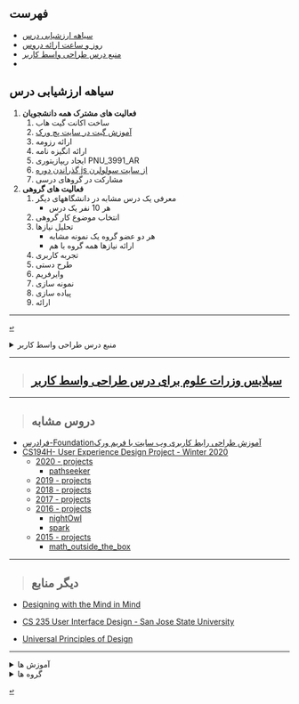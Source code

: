 <a name="TOC"></a>
## فهرست
- [سیاهه ارزشیابی درس](#Evaluation)
- [روز و ساعت ارائه دروس](#CourseRef)
- [منبع درس طراحی واسط کاربر](#CourseRef)
- [](#)

<a name="Evaluation"></a>
## سیاهه ارزشیابی درس
1. **فعالیت های مشترک همه دانشجویان**
    1. ساخت اکانت گیت هاب
    2. [آموزش گیت در سایت پچ ورک](http://jlord.us/patchwork/)
    3. ارائه رزومه
    4. ارائه انگیزه نامه
    5. ایجاد ریپازیتوری PNU_3991_AR
    6. [گذراندن دوره js از سایت سولولرن](http://Sololearn.com)
    7. مشارکت در گروهای درسی
2. **فعالیت های گروهی**
    1. معرفی یک درس مشابه در دانشگاههای دیگر
        - هر 10 نفر یک درس
    2. انتخاب موضوع کار گروهی
    3. تحلیل نیازها
        - هر دو عضو گروه یک نمونه مشابه
        - ارائه نیازها همه گروه با هم
    4. تجربه کاربری
    5. طرح دستی
    6. وایرفریم
    7. نمونه سازی
    8. پیاده سازی
    9. ارائه
       
---------------
 [<kbd>↩</kbd>](#TOC)

<a name="CourseRef"></a>
<details>
    <summary>منبع درس طراحی واسط کاربر</summary>


>## (منبع درس طراحی واسط کاربر ( 01-1322110


## UserInterfaceDesgin

- [پاورپوینت ها](https://www.cs.sjsu.edu/~mak/archive/CS235/)
    
###    (Introduction to Algorithms,3th-Thomas H.Cormen)

<a href="http://library.lol/main/8318B641B422C5E6B2D3EB7941D3630B"><img src="https://github.com/AliRazavi-edu/PNU_3991/blob/master/_Image/UserInterfaceDesgin.png"> </a>
# Table of contents
### Acknowledgments
### Foreword
### Introduction
## CHAPTER 1 Our Perception is Biased
## CHAPTER 2 Our Vision is Optimized to See Structure
## CHAPTER 3 We Seek and Use Visual Structure
## CHAPTER 4 Our Color Vision is Limited
## CHAPTER 5 Our Peripheral Vision is Poor
## CHAPTER 6 Reading is Unnatural
## CHAPTER 7 Our Attention is Limited; Our Memory is Imperfect
## CHAPTER 8 Limits on Attention Shape Our Thought and Action
## CHAPTER 9 Recognition is Easy; Recall is Hard
## CHAPTER 10 Learning from Experience and Performing Learned Actions are Easy; Novel Actions, Problem Solving,and Calculation are Hard
## CHAPTER 11 Many Factors Affect Learning
## CHAPTER 12 Human Decision Making is Rarely Rational
## CHAPTER 13 Our Hand–Eye Coordination Follows Laws
## CHAPTER 14 We Have Time Requirements
### Epilogue
### Appendix
### Bibliography
### Index

 [<kbd>↩</kbd>](#TOC)

</details>

--------------

>## [سیلابس وزرات علوم برای درس طراحی واسط کاربر](https://github.com/AliRazavi-edu/PNU_3991/blob/master/_Syllabus/_1569752509_1_UID.pdf)

------------------

>## دروس مشابه
- [فرادرس-Foundationآموزش طراحی رابط کاربری وب سایت با فریم ورک](https://faradars.org/courses/fvweb9710-designing-user-interface-of-website-with-foundation-framework)
- [CS194H- User Experience Design Project - Winter 2020](https://hci.stanford.edu/courses/cs194h/2020/wi/)
    - [2020 - projects](https://hci.stanford.edu/courses/cs194h/2020/wi/projects.html)
        - [pathseeker](https://hci.stanford.edu/courses/cs194h/2020/wi/projects/pathseeker/)
    - [2019 - projects](https://hci.stanford.edu/courses/cs194h/2016/wi/projects.html)
    - [2018 - projects](https://hci.stanford.edu/courses/cs194h/2016/wi/projects.html)
    - [2017 - projects](https://hci.stanford.edu/courses/cs194h/2016/wi/projects.html)
    - [2016 - projects](https://hci.stanford.edu/courses/cs194h/2016/wi/projects.html)
        - [nightOwl](https://hci.stanford.edu/courses/cs194h/2016/wi/projects/nightOwl/#Process)
        - [spark](https://hci.stanford.edu/courses/cs194h/2016/wi/projects/spark/)
    - [2015 - projects](https://hci.stanford.edu/courses/cs194h/2016/wi/projects.html)
        - [math_outside_the_box](https://hci.stanford.edu/courses/cs194h/2015/wi/projects/math_outside_the_box/)
-----------

> ## دیگر منابع

- [Designing with the Mind in Mind](http://index-of.co.uk/Programming-Library/Designing%20with%20the%20Mind%20in%20Mind%20Simple%20-%20Johnson%20-%20Kaufmann%20(2010).pdf)


- [CS 235 User Interface Design - San Jose State University](https://www.cs.sjsu.edu/~mak/archive/CS235/)

- [Universal Principles of Design](http://www.amazon.com/Universal-Principles-Design-Revised-Updated/dp/1592535879/ref=ntt_at_ep_dpt_1)
--------
<details>
    <summary>آموزش ها</summary>

> ## آموزش ها

- [  از مقدماتیHtml,Cssآموزش](https://toplearn.com/courses/47/%D8%A2%D9%85%D9%88%D8%B2%D8%B4-html-%D9%88-css-%D8%A7%D8%B2-%D9%85%D9%82%D8%AF%D9%85%D8%A7%D8%AA%DB%8C)
- [  Html و Cssآموزش رایگان ](https://toplearn.com/courses/2165/%D8%A2%D9%85%D9%88%D8%B2%D8%B4-%D8%B1%D8%A7%DB%8C%DA%AF%D8%A7%D9%86-html-%D9%88-css)
- [   PSD به HTML و CSSآموزش تبدیل قالب ](https://toplearn.com/courses/4364/%D8%A2%D9%85%D9%88%D8%B2%D8%B4-%D8%AA%D8%A8%D8%AF%DB%8C%D9%84-%D9%82%D8%A7%D9%84%D8%A8-psd-%D8%A8%D9%87-html-%D9%88-css)
- [  آموزش طراحی سایت (رایگان) ](https://toplearn.com/courses/4287/%D8%A2%D9%85%D9%88%D8%B2%D8%B4-%D8%B7%D8%B1%D8%A7%D8%AD%DB%8C-%D8%B3%D8%A7%DB%8C%D8%AA-(%D8%B1%D8%A7%DB%8C%DA%AF%D8%A7%D9%86))
- [  ( UI ) دوره طراحی رابط کاربری ](https://toplearn.com/courses/2135/%D8%AF%D9%88%D8%B1%D9%87-%D8%B7%D8%B1%D8%A7%D8%AD%DB%8C-%D8%B1%D8%A7%D8%A8%D8%B7-%DA%A9%D8%A7%D8%B1%D8%A8%D8%B1%DB%8C-(-ui-))
- [Udemy Adobe XD: UI & UX Design with 14 real world project 2020](https://p30download.ir/fa/entry/92843/)
- [TopLearn Adobe XD](https://toplearn.com/courses/2152/%D8%AF%D9%88%D8%B1%D9%87-%D8%AC%D8%A7%D9%85%D8%B9-adobexd)

[<kbd>↩</kbd>](#TOC)

</details>


<details>
    <summary>گروه ها</summary>

## گروه ها
1. G-U01
    1. [_UID-03_مهديه اسدپور](https://github.com/AliRazavi-edu/PNU_3991/tree/master/_BSc/UserInterfaceDesgin/03_%D9%85%D9%87%D8%AF%D9%8A%D9%87%20%D8%A7%D8%B3%D8%AF%D9%BE%D9%88%D8%B1)    
    1. [_UID-05_معصومه بابا باقري](https://github.com/AliRazavi-edu/PNU_3991/tree/master/_BSc/UserInterfaceDesgin/05_%D9%85%D8%B9%D8%B5%D9%88%D9%85%D9%87%20%D8%A8%D8%A7%D8%A8%D8%A7%20%D8%A8%D8%A7%D9%82%D8%B1%D9%8A)    
    1. [_UID-15_معصومه رضايي](https://github.com/AliRazavi-edu/PNU_3991/tree/master/_BSc/UserInterfaceDesgin/15_%D9%85%D8%B9%D8%B5%D9%88%D9%85%D9%87%20%D8%B1%D8%B6%D8%A7%D9%8A%D9%8A)    
    1. [_UID-34_صبا مصفا](https://github.com/AliRazavi-edu/PNU_3991/tree/master/_BSc/UserInterfaceDesgin/34_%D8%B5%D8%A8%D8%A7%20%D9%85%D8%B5%D9%81%D8%A7)    
    1. [_UID-35_فاطمه مظفري](https://github.com/AliRazavi-edu/PNU_3991/tree/master/_BSc/UserInterfaceDesgin/35_%D9%81%D8%A7%D8%B7%D9%85%D9%87%20%D9%85%D8%B8%D9%81%D8%B1%D9%8A)    
    1. [_UID-42_فاطمه هاشم زاده](https://github.com/AliRazavi-edu/PNU_3991/tree/master/_BSc/UserInterfaceDesgin/42_%D9%81%D8%A7%D8%B7%D9%85%D9%87%20%D9%87%D8%A7%D8%B4%D9%85%20%D8%B2%D8%A7%D8%AF%D9%87)    

2. G-U02
    6. [_UID-41_فاطمه وكيلي](https://github.com/AliRazavi-edu/PNU_3991/tree/master/_BSc/UserInterfaceDesgin/41_%D9%81%D8%A7%D8%B7%D9%85%D9%87%20%D9%88%D9%83%D9%8A%D9%84%D9%8A)
    1. [_HCI-33_حميدرضا ميرزايي](https://github.com/AliRazavi-edu/PNU_3991/tree/master/_BSc/HumanComputerInteraction/33_%D8%AD%D9%85%D9%8A%D8%AF%D8%B1%D8%B6%D8%A7%20%D9%85%D9%8A%D8%B1%D8%B2%D8%A7%D9%8A%D9%8A)
    2. [_RPM01-23_ابوذر رقيب دوست](https://github.com/AliRazavi-edu/PNU_3991/tree/master/_BSc/ResearchAndPresentationMethods/1322010_01/23_%D8%A7%D8%A8%D9%88%D8%B0%D8%B1%20%D8%B1%D9%82%D9%8A%D8%A8%20%D8%AF%D9%88%D8%B3%D8%AA)    
    3. [_UID-16_ابوذر رقيب دوست](https://github.com/AliRazavi-edu/PNU_3991/tree/master/_BSc/UserInterfaceDesgin/16_%D8%A7%D8%A8%D9%88%D8%B0%D8%B1%20%D8%B1%D9%82%D9%8A%D8%A8%20%D8%AF%D9%88%D8%B3%D8%AA)
    4. [_UID-36_زينب ملكي راد](https://github.com/AliRazavi-edu/PNU_3991/tree/master/_BSc/UserInterfaceDesgin/36_%D8%B2%D9%8A%D9%86%D8%A8%20%D9%85%D9%84%D9%83%D9%8A%20%D8%B1%D8%A7%D8%AF)
    5. [_UID-38_حميدرضا ميرزايي](https://github.com/AliRazavi-edu/PNU_3991/tree/master/_BSc/UserInterfaceDesgin/38_%D8%AD%D9%85%D9%8A%D8%AF%D8%B1%D8%B6%D8%A7%20%D9%85%D9%8A%D8%B1%D8%B2%D8%A7%D9%8A%D9%8A)
    7. [_Web-02_ابوذر رقيب دوست](https://github.com/AliRazavi-edu/PNU_3991/tree/master/_BSc/WebProgramming/02_%D8%A7%D8%A8%D9%88%D8%B0%D8%B1%20%D8%B1%D9%82%D9%8A%D8%A8%20%D8%AF%D9%88%D8%B3%D8%AA)

2. G-U03
    1. [_UID-30_ميرمحمد كمالي](https://github.com/AliRazavi-edu/PNU_3991/tree/master/_BSc/UserInterfaceDesgin/30_%D9%85%D9%8A%D8%B1%D9%85%D8%AD%D9%85%D8%AF%20%D9%83%D9%85%D8%A7%D9%84%D9%8A)    
    1. [_UID-44_مهدي يزدي راد](https://github.com/AliRazavi-edu/PNU_3991/tree/master/_BSc/UserInterfaceDesgin/44_%D9%85%D9%87%D8%AF%D9%8A%20%D9%8A%D8%B2%D8%AF%D9%8A%20%D8%B1%D8%A7%D8%AF)    
    1. [_UID-24_شقايق عابديني](https://github.com/AliRazavi-edu/PNU_3991/tree/master/_BSc/UserInterfaceDesgin/24_%D8%B4%D9%82%D8%A7%D9%8A%D9%82%20%D8%B9%D8%A7%D8%A8%D8%AF%D9%8A%D9%86%D9%8A)    
    1. [_UID-43 مرضیه هوشمندپور](https://github.com/AliRazavi-edu/PNU_3991/tree/master/_BSc/UserInterfaceDesgin/43_%D9%85%D8%B1%D8%B6%D9%8A%D9%87%20%D9%87%D9%88%D8%B4%D9%85%D9%86%D8%AF%D9%BE%D9%88%D8%B1)  
    1. [_UID-29 سحر کلیائی](https://github.com/AliRazavi-edu/PNU_3991/tree/master/_BSc/UserInterfaceDesgin/29_%D8%B3%D8%AD%D8%B1%20%D9%83%D9%84%D9%8A%D8%A7%D9%8A%D9%8A)   
    1. [_UID-01 زهرا احمدی پردستی](https://github.com/AliRazavi-edu/PNU_3991/tree/master/_BSc/UserInterfaceDesgin/01_%D8%B2%D9%87%D8%B1%D8%A7%20%D8%A7%D8%AD%D9%85%D8%AF%D9%8A%20%D9%BE%D8%B1%D8%AF%D8%B3%D8%AA%D9%8A) 
    
- [4]()
    - []()    
    - []()    
    
- [5]()
    - []()    
    - []()    

- [6]()
    - []()    
    - []()    

- [7]()            
    - []()    
    - []()    

- [8]()            
    - []()    
    - []()
        
</details>

[<kbd>↩</kbd>](#TOC)
